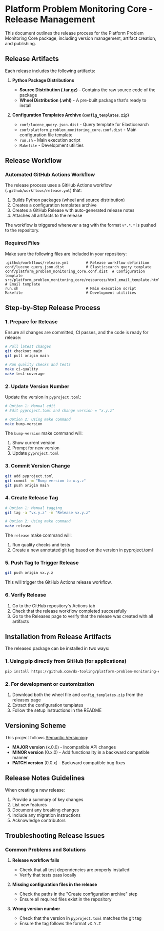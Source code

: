 # Platform Problem Monitoring Core - Release Management

This document outlines the release process for the Platform Problem Monitoring Core package, including version management, artifact creation, and publishing.

## Release Artifacts

Each release includes the following artifacts:

1. **Python Package Distributions**
   - **Source Distribution (.tar.gz)** - Contains the raw source code of the package
   - **Wheel Distribution (.whl)** - A pre-built package that's ready to install

2. **Configuration Templates Archive (`config_templates.zip`)**
   - `conf/lucene_query.json.dist` - Query template for Elasticsearch
   - `conf/platform_problem_monitoring_core.conf.dist` - Main configuration file template
   - `run.sh` - Main execution script
   - `Makefile` - Development utilities

## Release Workflow

### Automated GitHub Actions Workflow

The release process uses a GitHub Actions workflow (`.github/workflows/release.yml`) that:

1. Builds Python packages (wheel and source distribution)
2. Creates a configuration templates archive
3. Creates a GitHub Release with auto-generated release notes
4. Attaches all artifacts to the release

The workflow is triggered whenever a tag with the format `v*.*.*` is pushed to the repository.

### Required Files

Make sure the following files are included in your repository:

```
.github/workflows/release.yml        # Release workflow definition
conf/lucene_query.json.dist          # Elasticsearch query template
conf/platform_problem_monitoring_core.conf.dist  # Configuration template
src/platform_problem_monitoring_core/resources/html_email_template.html  # Email template
run.sh                               # Main execution script
Makefile                             # Development utilities
```

## Step-by-Step Release Process

### 1. Prepare for Release

Ensure all changes are committed, CI passes, and the code is ready for release:

```bash
# Pull latest changes
git checkout main
git pull origin main

# Run quality checks and tests
make ci-quality
make test-coverage
```

### 2. Update Version Number

Update the version in `pyproject.toml`:

```bash
# Option 1: Manual edit
# Edit pyproject.toml and change version = "x.y.z"

# Option 2: Using make command
make bump-version
```

The `bump-version` make command will:
1. Show current version
2. Prompt for new version
3. Update `pyproject.toml`

### 3. Commit Version Change

```bash
git add pyproject.toml
git commit -m "Bump version to x.y.z"
git push origin main
```

### 4. Create Release Tag

```bash
# Option 1: Manual tagging
git tag -a "vx.y.z" -m "Release vx.y.z"

# Option 2: Using make command
make release
```

The `release` make command will:
1. Run quality checks and tests
2. Create a new annotated git tag based on the version in pyproject.toml

### 5. Push Tag to Trigger Release

```bash
git push origin vx.y.z
```

This will trigger the GitHub Actions release workflow.

### 6. Verify Release

1. Go to the GitHub repository's Actions tab
2. Check that the release workflow completed successfully
3. Go to the Releases page to verify that the release was created with all artifacts

## Installation from Release Artifacts

The released package can be installed in two ways:

### 1. Using pip directly from GitHub (for applications)

```bash
pip install https://github.com/dx-tooling/platform-problem-monitoring-core/releases/download/vX.Y.Z/platform_problem_monitoring_core-X.Y.Z-py3-none-any.whl
```

### 2. For development or customization

1. Download both the wheel file and `config_templates.zip` from the releases page
2. Extract the configuration templates
3. Follow the setup instructions in the README

## Versioning Scheme

This project follows [Semantic Versioning](https://semver.org/):

* **MAJOR version** (x.0.0) - Incompatible API changes
* **MINOR version** (0.x.0) - Add functionality in a backward compatible manner
* **PATCH version** (0.0.x) - Backward compatible bug fixes

## Release Notes Guidelines

When creating a new release:

1. Provide a summary of key changes
2. List new features
3. Document any breaking changes
4. Include any migration instructions
5. Acknowledge contributors

## Troubleshooting Release Issues

### Common Problems and Solutions

1. **Release workflow fails**
   - Check that all test dependencies are properly installed
   - Verify that tests pass locally

2. **Missing configuration files in the release**
   - Check the paths in the "Create configuration archive" step
   - Ensure all required files exist in the repository

3. **Wrong version number**
   - Check that the version in `pyproject.toml` matches the git tag
   - Ensure the tag follows the format `vX.Y.Z`
